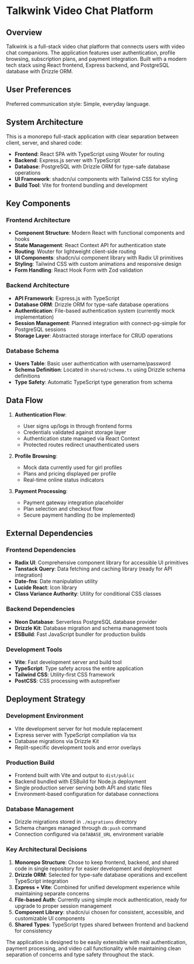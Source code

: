 # Talkwink Video Chat Platform

## Overview

Talkwink is a full-stack video chat platform that connects users with video chat companions. The application features user authentication, profile browsing, subscription plans, and payment integration. Built with a modern tech stack using React frontend, Express backend, and PostgreSQL database with Drizzle ORM.

## User Preferences

Preferred communication style: Simple, everyday language.

## System Architecture

This is a monorepo full-stack application with clear separation between client, server, and shared code:

- **Frontend**: React SPA with TypeScript using Wouter for routing
- **Backend**: Express.js server with TypeScript
- **Database**: PostgreSQL with Drizzle ORM for type-safe database operations
- **UI Framework**: shadcn/ui components with Tailwind CSS for styling
- **Build Tool**: Vite for frontend bundling and development

## Key Components

### Frontend Architecture
- **Component Structure**: Modern React with functional components and hooks
- **State Management**: React Context API for authentication state
- **Routing**: Wouter for lightweight client-side routing
- **UI Components**: shadcn/ui component library with Radix UI primitives
- **Styling**: Tailwind CSS with custom animations and responsive design
- **Form Handling**: React Hook Form with Zod validation

### Backend Architecture
- **API Framework**: Express.js with TypeScript
- **Database ORM**: Drizzle ORM for type-safe database operations
- **Authentication**: File-based authentication system (currently mock implementation)
- **Session Management**: Planned integration with connect-pg-simple for PostgreSQL sessions
- **Storage Layer**: Abstracted storage interface for CRUD operations

### Database Schema
- **Users Table**: Basic user authentication with username/password
- **Schema Definition**: Located in `shared/schema.ts` using Drizzle schema definitions
- **Type Safety**: Automatic TypeScript type generation from schema

## Data Flow

1. **Authentication Flow**:
   - User signs up/logs in through frontend forms
   - Credentials validated against storage layer
   - Authentication state managed via React Context
   - Protected routes redirect unauthenticated users

2. **Profile Browsing**:
   - Mock data currently used for girl profiles
   - Plans and pricing displayed per profile
   - Real-time online status indicators

3. **Payment Processing**:
   - Payment gateway integration placeholder
   - Plan selection and checkout flow
   - Secure payment handling (to be implemented)

## External Dependencies

### Frontend Dependencies
- **Radix UI**: Comprehensive component library for accessible UI primitives
- **Tanstack Query**: Data fetching and caching library (ready for API integration)
- **Date-fns**: Date manipulation utility
- **Lucide React**: Icon library
- **Class Variance Authority**: Utility for conditional CSS classes

### Backend Dependencies
- **Neon Database**: Serverless PostgreSQL database provider
- **Drizzle Kit**: Database migration and schema management tools
- **ESBuild**: Fast JavaScript bundler for production builds

### Development Tools
- **Vite**: Fast development server and build tool
- **TypeScript**: Type safety across the entire application
- **Tailwind CSS**: Utility-first CSS framework
- **PostCSS**: CSS processing with autoprefixer

## Deployment Strategy

### Development Environment
- Vite development server for hot module replacement
- Express server with TypeScript compilation via tsx
- Database migrations via Drizzle Kit
- Replit-specific development tools and error overlays

### Production Build
- Frontend built with Vite and output to `dist/public`
- Backend bundled with ESBuild for Node.js deployment
- Single production server serving both API and static files
- Environment-based configuration for database connections

### Database Management
- Drizzle migrations stored in `./migrations` directory
- Schema changes managed through `db:push` command
- Connection configured via `DATABASE_URL` environment variable

### Key Architectural Decisions

1. **Monorepo Structure**: Chose to keep frontend, backend, and shared code in single repository for easier development and deployment
2. **Drizzle ORM**: Selected for type-safe database operations and excellent TypeScript integration
3. **Express + Vite**: Combined for unified development experience while maintaining separate concerns
4. **File-based Auth**: Currently using simple mock authentication, ready for upgrade to proper session management
5. **Component Library**: shadcn/ui chosen for consistent, accessible, and customizable UI components
6. **Shared Types**: TypeScript types shared between frontend and backend for consistency

The application is designed to be easily extensible with real authentication, payment processing, and video call functionality while maintaining clean separation of concerns and type safety throughout the stack.